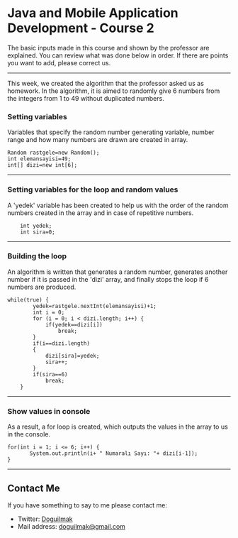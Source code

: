 
# Java and Mobile Application Development - Course 2

The basic inputs made in this course and shown by the professor are explained. You can review what was done below in order. If there are points you want to add, please correct us.

---

This week, we created the algorithm that the professor asked us as homework. In the algorithm, it is aimed to randomly give 6 numbers from the integers from 1 to 49 without duplicated numbers.

### Setting variables

Variables that specify the random number generating variable, number range and how many numbers are drawn are created in array.

    Random rastgele=new Random();
	int elemansayisi=49;
	int[] dizi=new int[6];

---

### Setting variables for the loop and random values

A 'yedek' variable has been created to help us with the order of the random numbers created in the array and in case of repetitive numbers.

    
		int yedek;
		int sira=0;

---

### Building the loop

An algorithm is written that generates a random number, generates another number if it is passed in the 'dizi' array, and finally stops the loop if 6 numbers are produced.


    while(true) {
			yedek=rastgele.nextInt(elemansayisi)+1;
			int i = 0;
			for (i = 0; i < dizi.length; i++) {
				if(yedek==dizi[i])
					break;
			}
			if(i==dizi.length)
			{
				dizi[sira]=yedek;
				sira++;
			}
			if(sira==6)
				break;
		}

---

### Show values ​​in console

As a result, a for loop is created, which outputs the values ​​in the array to us in the console.

    for(int i = 1; i <= 6; i++)	{
    	   System.out.println(i+ " Numaralı Sayı: "+ dizi[i-1]);
    }

---

## Contact Me

If you have something to say to me please contact me: 

 - Twitter: [Doguilmak](https://twitter.com/Doguilmak) 
 - Mail address: doguilmak@gmail.com
